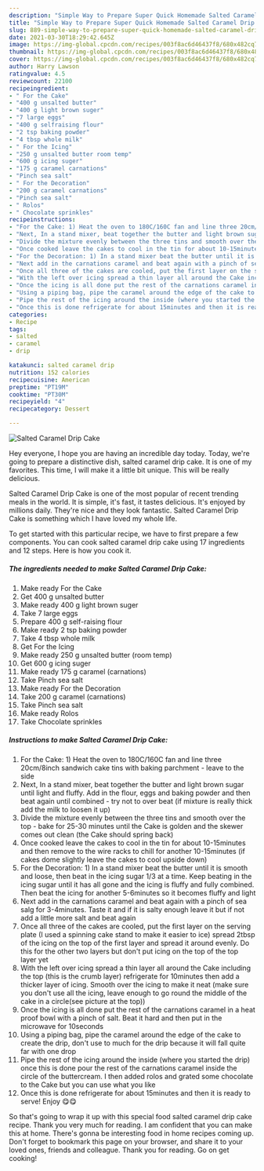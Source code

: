 ```yaml
---
description: "Simple Way to Prepare Super Quick Homemade Salted Caramel Drip Cake"
title: "Simple Way to Prepare Super Quick Homemade Salted Caramel Drip Cake"
slug: 889-simple-way-to-prepare-super-quick-homemade-salted-caramel-drip-cake
date: 2021-03-30T18:29:42.645Z
image: https://img-global.cpcdn.com/recipes/003f8ac6d46437f8/680x482cq70/salted-caramel-drip-cake-recipe-main-photo.jpg
thumbnail: https://img-global.cpcdn.com/recipes/003f8ac6d46437f8/680x482cq70/salted-caramel-drip-cake-recipe-main-photo.jpg
cover: https://img-global.cpcdn.com/recipes/003f8ac6d46437f8/680x482cq70/salted-caramel-drip-cake-recipe-main-photo.jpg
author: Harry Lawson
ratingvalue: 4.5
reviewcount: 22100
recipeingredient:
- " For the Cake"
- "400 g unsalted butter"
- "400 g light brown suger"
- "7 large eggs"
- "400 g selfraising flour"
- "2 tsp baking powder"
- "4 tbsp whole milk"
- " For the Icing"
- "250 g unsalted butter room temp"
- "600 g icing suger"
- "175 g caramel carnations"
- "Pinch sea salt"
- " For the Decoration"
- "200 g caramel carnations"
- "Pinch sea salt"
- " Rolos"
- " Chocolate sprinkles"
recipeinstructions:
- "For the Cake: 1) Heat the oven to 180C/160C fan and line three 20cm/8inch sandwich cake tins with baking parchment - leave to the side"
- "Next, In a stand mixer, beat together the butter and light brown sugar until light and fluffy. Add in the flour, eggs and baking powder and then beat again until combined - try not to over beat (if mixture is really thick add the milk to loosen it up)"
- "Divide the mixture evenly between the three tins and smooth over the top - bake for 25-30 minutes until the Cake is golden and the skewer comes out clean (the Cake should spring back)"
- "Once cooked leave the cakes to cool in the tin for about 10-15minutes and then remove to the wire racks to chill for another 10-15minutes (if cakes dome slightly leave the cakes to cool upside down)"
- "For the Decoration: 1) In a stand mixer beat the butter until it is smooth and loose, then beat in the icing sugar 1/3 at a time. Keep beating in the icing sugar until it has all gone and the icing is fluffy and fully combined. Then beat the icing for another 5-6minutes so it becomes fluffy and light"
- "Next add in the carnations caramel and beat again with a pinch of sea salg for 3-4minutes. Taste it and if it is salty enough leave it but if not add a little more salt and beat again"
- "Once all three of the cakes are cooled, put the first layer on the serving plate (I used a spinning cake stand to make it easier to ice) spread 2tbsp of the icing on the top of the first layer and spread it around evenly. Do this for the other two layers but don&#39;t put icing on the top of the top layer yet"
- "With the left over icing spread a thin layer all around the Cake including the top (this is the crumb layer) refrigerate for 10minutes then add a thicker layer of icing. Smooth over the icing to make it neat (make sure you don&#39;t use all the icing, leave enough to go round the middle of the cake in a circle(see picture at the top))"
- "Once the icing is all done put the rest of the carnations caramel in a heat proof bowl with a pinch of salt. Beat it hard and then put in the microwave for 10seconds"
- "Using a piping bag, pipe the caramel around the edge of the cake to create the drip, don&#39;t use to much for the drip because it will fall quite far with one drop"
- "Pipe the rest of the icing around the inside (where you started the drip) once this is done pour the rest of the carnations caramel inside the circle of the buttercream. I then added rolos and grated some chocolate to the Cake but you can use what you like"
- "Once this is done refrigerate for about 15minutes and then it is ready to serve! Enjoy 😋😋"
categories:
- Recipe
tags:
- salted
- caramel
- drip

katakunci: salted caramel drip 
nutrition: 152 calories
recipecuisine: American
preptime: "PT19M"
cooktime: "PT30M"
recipeyield: "4"
recipecategory: Dessert

---
```



![Salted Caramel Drip Cake](https://img-global.cpcdn.com/recipes/003f8ac6d46437f8/680x482cq70/salted-caramel-drip-cake-recipe-main-photo.jpg)

Hey everyone, I hope you are having an incredible day today. Today, we're going to prepare a distinctive dish, salted caramel drip cake. It is one of my favorites. This time, I will make it a little bit unique. This will be really delicious.



Salted Caramel Drip Cake is one of the most popular of recent trending meals in the world. It is simple, it's fast, it tastes delicious. It's enjoyed by millions daily. They're nice and they look fantastic. Salted Caramel Drip Cake is something which I have loved my whole life.


To get started with this particular recipe, we have to first prepare a few components. You can cook salted caramel drip cake using 17 ingredients and 12 steps. Here is how you cook it.

<!--inarticleads1-->

##### The ingredients needed to make Salted Caramel Drip Cake:

1. Make ready  For the Cake
1. Get 400 g unsalted butter
1. Make ready 400 g light brown suger
1. Take 7 large eggs
1. Prepare 400 g self-raising flour
1. Make ready 2 tsp baking powder
1. Take 4 tbsp whole milk
1. Get  For the Icing
1. Make ready 250 g unsalted butter (room temp)
1. Get 600 g icing suger
1. Make ready 175 g caramel (carnations)
1. Take Pinch sea salt
1. Make ready  For the Decoration
1. Take 200 g caramel (carnations)
1. Take Pinch sea salt
1. Make ready  Rolos
1. Take  Chocolate sprinkles




<!--inarticleads2-->

##### Instructions to make Salted Caramel Drip Cake:

1. For the Cake: 1) Heat the oven to 180C/160C fan and line three 20cm/8inch sandwich cake tins with baking parchment - leave to the side
1. Next, In a stand mixer, beat together the butter and light brown sugar until light and fluffy. Add in the flour, eggs and baking powder and then beat again until combined - try not to over beat (if mixture is really thick add the milk to loosen it up)
1. Divide the mixture evenly between the three tins and smooth over the top - bake for 25-30 minutes until the Cake is golden and the skewer comes out clean (the Cake should spring back)
1. Once cooked leave the cakes to cool in the tin for about 10-15minutes and then remove to the wire racks to chill for another 10-15minutes (if cakes dome slightly leave the cakes to cool upside down)
1. For the Decoration: 1) In a stand mixer beat the butter until it is smooth and loose, then beat in the icing sugar 1/3 at a time. Keep beating in the icing sugar until it has all gone and the icing is fluffy and fully combined. Then beat the icing for another 5-6minutes so it becomes fluffy and light
1. Next add in the carnations caramel and beat again with a pinch of sea salg for 3-4minutes. Taste it and if it is salty enough leave it but if not add a little more salt and beat again
1. Once all three of the cakes are cooled, put the first layer on the serving plate (I used a spinning cake stand to make it easier to ice) spread 2tbsp of the icing on the top of the first layer and spread it around evenly. Do this for the other two layers but don&#39;t put icing on the top of the top layer yet
1. With the left over icing spread a thin layer all around the Cake including the top (this is the crumb layer) refrigerate for 10minutes then add a thicker layer of icing. Smooth over the icing to make it neat (make sure you don&#39;t use all the icing, leave enough to go round the middle of the cake in a circle(see picture at the top))
1. Once the icing is all done put the rest of the carnations caramel in a heat proof bowl with a pinch of salt. Beat it hard and then put in the microwave for 10seconds
1. Using a piping bag, pipe the caramel around the edge of the cake to create the drip, don&#39;t use to much for the drip because it will fall quite far with one drop
1. Pipe the rest of the icing around the inside (where you started the drip) once this is done pour the rest of the carnations caramel inside the circle of the buttercream. I then added rolos and grated some chocolate to the Cake but you can use what you like
1. Once this is done refrigerate for about 15minutes and then it is ready to serve! Enjoy 😋😋




So that's going to wrap it up with this special food salted caramel drip cake recipe. Thank you very much for reading. I am confident that you can make this at home. There's gonna be interesting food in home recipes coming up. Don't forget to bookmark this page on your browser, and share it to your loved ones, friends and colleague. Thank you for reading. Go on get cooking!
